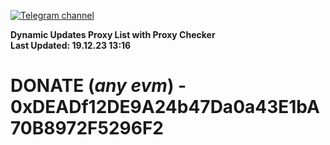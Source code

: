 [![Telegram channel](https://img.shields.io/endpoint?url=https://runkit.io/damiankrawczyk/telegram-badge/branches/master?url=https://t.me/n4z4v0d)](https://t.me/n4z4v0d) 

**Dynamic Updates Proxy List with Proxy Checker**  
**Last Updated: 19.12.23 13:16**

# DONATE (_any evm_) - 0xDEADf12DE9A24b47Da0a43E1bA70B8972F5296F2
